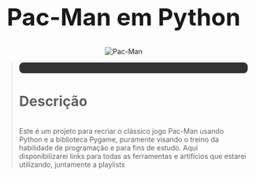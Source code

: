 <div align="center">
  
<h1 style="font-size: 48px;">
  <a href="https://pacman.com/en/" style="color: inherit; text-decoration: none;">Pac-Man</a> em <a href="https://docs.python.org/pt-br/3/" style="color: inherit; text-decoration: none;">Python</a>
  
</h1>


![Pac-Man](https://www2.minijuegosgratis.com/v3/games/thumbnails/2399_1.jpg)

</div>

  <blockquote>
    <p style="text-align: justify; margin: 0; padding: 10px; background-color: #333; color: #fff; border-radius: 8px; border: 1px solid #444;">
      <h1><strong> Descrição </strong></h1><br>
      Este é um projeto para recriar o clássico jogo Pac-Man usando Python e a biblioteca Pygame, puramente visando o treino da habilidade de programação e para fins de estudo. Aqui disponibilizarei links para todas as ferramentas e artifícios que estarei utilizando, juntamente a playlists
    </p>
  </blockquote>
